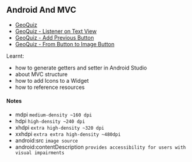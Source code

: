 ## Android And MVC
- [GeoQuiz](./GeoQuiz)
- [GeoQuiz - Listener on Text View](./GeoQuiz_ListenerOnTextView)
- [GeoQuiz - Add Previous Button](./GeoQuiz_AddPreviousButton)
- [GeoQuiz - From Button to Image Button](./GeoQuiz_FromButtonToImageButton)

Learnt:
- how to generate getters and setter in Android Studio
- about MVC structure
- how to add Icons to a Widget
- how to reference resources

#### Notes
- mdpi `medium-density ~160 dpi`
- hdpi `high-density ~240 dpi`
- xhdpi `extra high-density ~320 dpi`
- xxhdpi `extra extra high-density ~480dpi`
- android:src `image source`
- android:contentDescription `provides accessibility for users with visual impairments`